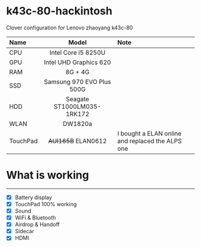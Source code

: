 # k43c-80-hackintosh
Clover configuration for Lenovo zhaoyang k43c-80



| Name     |           Model            | Note |
| :------- | :------------------------: | :--- |
| CPU      |    Intel Core i5 8250U     |      |
| GPU      |   Intel UHD Graphics 620   |      |
| RAM      |          8G + 4G           |      |
| SSD      | Samsung 970 EVO Plus 500G  |      |
| HDD      | Seagate ST1000LM035-1RK172 |      |
| WLAN     |          DW1820a           |      |
| TouchPad |          ~~AUI165B~~ ELAN0612           |   I bought a ELAN online and replaced the ALPS one    |. 


# What is working
---
- [x] Battery display
- [x] TouchPad 100% working
- [x] Sound
- [x] WiFi & Bluetooth
- [x] Airdrop & Handoff
- [x] Sidecar
- [x] HDMI
